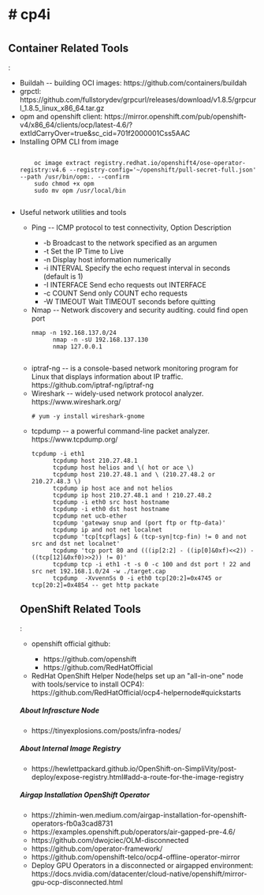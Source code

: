 <h1># cp4i<h1>
<h2>Container Related Tools</h2>:
  <ul>
  <li>Buildah -- building OCI images: https://github.com/containers/buildah</li>
  <li>grpctl: https://github.com/fullstorydev/grpcurl/releases/download/v1.8.5/grpcurl_1.8.5_linux_x86_64.tar.gz</li>
  <li>opm and openshift client: https://mirror.openshift.com/pub/openshift-v4/x86_64/clients/ocp/latest-4.6/?extIdCarryOver=true&sc_cid=701f2000001Css5AAC</li>
  <li>Installing OPM CLI from image</li>
  <pre><code>
    oc image extract registry.redhat.io/openshift4/ose-operator-registry:v4.6 --registry-config='~/openshift/pull-secret-full.json' --path /usr/bin/opm:. --confirm
    sudo chmod +x opm
    sudo mv opm /usr/local/bin  
 </code></pre>
    <li>Useful network utilities and tools</li>
    <ul>
      <li>Ping -- ICMP protocol to test connectivity, Option	Description</li>
      <ul>
        <li> -b   Broadcast to the network specified as an argumen </li>
        <li> -t   Set the IP Time to Live </li>
        <li> -n	Display host information numerically </li>
        <li> -i INTERVAL	Specify the echo request interval in seconds (default is 1) </li>
        <li> -I INTERFACE	Send echo requests out INTERFACE </li>
        <li> -c COUNT	Send only COUNT echo requests </li>
        <li> -W TIMEOUT	Wait TIMEOUT seconds before quitting </li>
      </ul>
      <li>Nmap -- Network discovery and security auditing. could find open port</li>
      <pre><code>nmap -n 192.168.137.0/24
      nmap -n -sU 192.168.137.130
      nmap 127.0.0.1
      </code></pre>
      <li>iptraf-ng -- is a console-based network monitoring program for Linux that
displays information about IP traffic. https://github.com/iptraf-ng/iptraf-ng </li>
      <li>Wireshark -- widely-used network protocol analyzer. https://www.wireshark.org/</li>
        <pre><code># yum -y install wireshark-gnome</code></pre>
      <li>tcpdump -- a powerful command-line packet analyzer. https://www.tcpdump.org/</li>
      <pre><code>tcpdump -i eth1
      tcpdump host 210.27.48.1 
      tcpdump host helios and \( hot or ace \)
      tcpdump host 210.27.48.1 and \ (210.27.48.2 or 210.27.48.3 \) 
      tcpdump ip host ace and not helios
      tcpdump ip host 210.27.48.1 and ! 210.27.48.2
      tcpdump -i eth0 src host hostname
      tcpdump -i eth0 dst host hostname
      tcpdump net ucb-ether
      tcpdump 'gateway snup and (port ftp or ftp-data)'
      tcpdump ip and not net localnet
      tcpdump 'tcp[tcpflags] & (tcp-syn|tcp-fin) != 0 and not src and dst net localnet'
      tcpdump 'tcp port 80 and (((ip[2:2] - ((ip[0]&0xf)<<2)) - ((tcp[12]&0xf0)>>2)) != 0)'
      tcpdump tcp -i eth1 -t -s 0 -c 100 and dst port ! 22 and src net 192.168.1.0/24 -w ./target.cap
      tcpdump  -XvvennSs 0 -i eth0 tcp[20:2]=0x4745 or tcp[20:2]=0x4854 -- get http packate</code></pre>
  </ul>
<h2>OpenShift Related Tools</h2>:
  <ul>
    <li>openshift official github:</li>
    <ul>
      <li>https://github.com/openshift</li>
      <li>https://github.com/RedHatOfficial</li>
    </ul>
    <li>RedHat OpenShift Helper Node(helps set up an "all-in-one" node with tools/service to install OCP4): https://github.com/RedHatOfficial/ocp4-helpernode#quickstarts</li>
  </ul>
  <h5> About Infrascture Node </h5>
  <ul>
    <li>https://tinyexplosions.com/posts/infra-nodes/
  </ul>
 <h5> About Internal Image Registry </h5>
  <ul>
    <li>https://hewlettpackard.github.io/OpenShift-on-SimpliVity/post-deploy/expose-registry.html#add-a-route-for-the-image-registry</li>
  </ul>
   <h5> Airgap Installation OpenShift Operator </h5>
  <ul>
    <li>https://zhimin-wen.medium.com/airgap-installation-for-openshift-operators-fb0a3cad8731</li>
    <li>https://examples.openshift.pub/operators/air-gapped-pre-4.6/</li>
    <li>https://github.com/dwojciec/OLM-disconnected</li>
    <li>https://github.com/operator-framework/</li>
    <li>https://github.com/openshift-telco/ocp4-offline-operator-mirror</li>
    <li>Deploy GPU Operators in a disconnected or airgapped environment:<br>
https://docs.nvidia.com/datacenter/cloud-native/openshift/mirror-gpu-ocp-disconnected.html
    </li>
  </ul>
